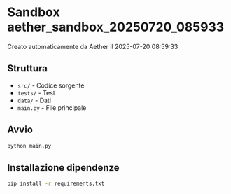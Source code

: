 # Sandbox aether_sandbox_20250720_085933

Creato automaticamente da Aether il 2025-07-20 08:59:33

## Struttura
- `src/` - Codice sorgente
- `tests/` - Test
- `data/` - Dati
- `main.py` - File principale

## Avvio
```bash
python main.py
```

## Installazione dipendenze
```bash
pip install -r requirements.txt
```
